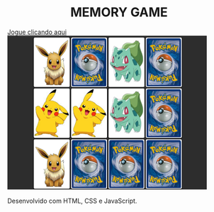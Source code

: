 <h1 align="center">MEMORY GAME</h1>

[Jogue clicando aqui](https://nathmelop.github.io/MemoryGame/)
    <img src="https://github.com/nathmelop/MemoryGame/raw/main/img/game.png" alt="Memory Game">



Desenvolvido com HTML, CSS e JavaScript.
</p>

